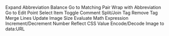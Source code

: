 Expand Abbreviation
Balance
Go to Matching Pair
Wrap with Abbreviation
Go to Edit Point
Select Item
Toggle Comment
Split/Join Tag
Remove Tag
Merge Lines
Update Image Size
Evaluate Math Expression
Increment/Decrement Number
Reflect CSS Value
Encode/Decode Image to data:URL
